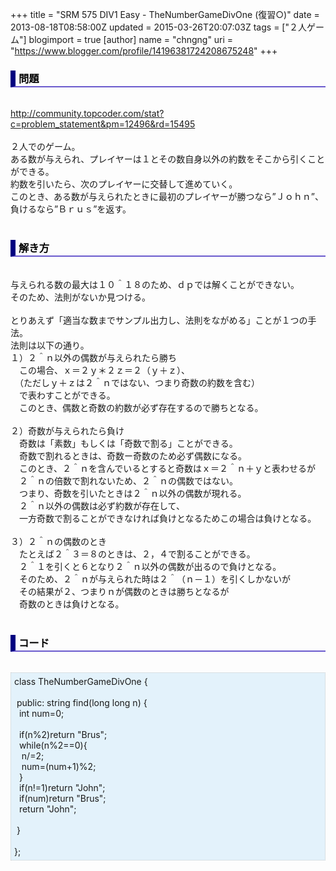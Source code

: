 +++
title = "SRM 575 DIV1 Easy - TheNumberGameDivOne (復習○)"
date = 2013-08-18T08:58:00Z
updated = 2015-03-26T20:07:03Z
tags = ["２人ゲーム"]
blogimport = true 
[author]
	name = "chngng"
	uri = "https://www.blogger.com/profile/14196381724208675248"
+++

<div dir="ltr" style="text-align: left;" trbidi="on"><h3 style="border-bottom: 2px solid slateblue; border-left: 8px solid navy; color: black; padding: 0px 0px 1px 5px;">問題 </h3><br /><a href="http://community.topcoder.com/stat?c=problem_statement&amp;pm=12496&amp;rd=15495" target="_blank">http://community.topcoder.com/stat?c=problem_statement&amp;pm=12496&amp;rd=15495</a><br /><br />２人でのゲーム。<br />ある数が与えられ、プレイヤーは１とその数自身以外の約数をそこから引くことができる。<br />約数を引いたら、次のプレイヤーに交替して進めていく。<br />このとき、ある数が与えられたときに最初のプレイヤーが勝つなら”Ｊｏｈｎ”、<br />負けるなら”Ｂｒｕｓ”を返す。<br /><br /><h3 style="border-bottom: 2px solid slateblue; border-left: 8px solid navy; color: black; padding: 0px 0px 1px 5px;">解き方 </h3><br />与えられる数の最大は１０＾１８のため、ｄｐでは解くことができない。<br />そのため、法則がないか見つける。<br /><br />とりあえず「適当な数までサンプル出力し、法則をながめる」ことが１つの手法。<br />法則は以下の通り。<br />１）２＾ｎ以外の偶数が与えられたら勝ち<br />　この場合、ｘ＝２ｙ＊２ｚ＝２（ｙ＋ｚ）、<br />　（ただしｙ＋ｚは２＾ｎではない、つまり奇数の約数を含む）<br />　で表わすことができる。<br />　このとき、偶数と奇数の約数が必ず存在するので勝ちとなる。<br /><br />２）奇数が与えられたら負け<br />　奇数は「素数」もしくは「奇数で割る」ことができる。<br />　奇数で割れるときは、奇数ー奇数のため必ず偶数になる。<br />　このとき、２＾ｎを含んでいるとすると奇数はｘ＝２＾ｎ＋ｙと表わせるが<br />　２＾ｎの倍数で割れないため、２＾ｎの偶数ではない。<br />　つまり、奇数を引いたときは２＾ｎ以外の偶数が現れる。<br />　２＾ｎ以外の偶数は必ず約数が存在して、<br />　一方奇数で割ることができなければ負けとなるためこの場合は負けとなる。<br /><br />３）２＾ｎの偶数のとき<br />　たとえば２＾３＝８のときは、２，４で割ることができる。<br />　２＾１を引くと６となり２＾ｎ以外の偶数が出るので負けとなる。<br />　そのため、２＾ｎが与えられた時は２＾（ｎ－１）を引くしかないが<br />　その結果が２、つまりｎが偶数のときは勝ちとなるが<br />　奇数のときは負けとなる。<br /><br /><h3 style="border-bottom: 2px solid slateblue; border-left: 8px solid navy; color: black; padding: 0px 0px 1px 5px;">コード </h3><br /><div style="background-color: #e3f2fb; border: 1px dotted #CCCCCC; padding: 5px;">class TheNumberGameDivOne {<br /><br /><span class="Apple-tab-span" style="white-space: pre;"> </span>public: string find(long long n) {<br /><span class="Apple-tab-span" style="white-space: pre;">  </span>int num=0;<br /><br /><span class="Apple-tab-span" style="white-space: pre;">  </span>if(n%2)return "Brus";<br /><span class="Apple-tab-span" style="white-space: pre;">  </span>while(n%2==0){<br /><span class="Apple-tab-span" style="white-space: pre;">   </span>n/=2;<br /><span class="Apple-tab-span" style="white-space: pre;">   </span>num=(num+1)%2;<br /><span class="Apple-tab-span" style="white-space: pre;">  </span>}<br /><span class="Apple-tab-span" style="white-space: pre;">  </span>if(n!=1)return "John";<br /><span class="Apple-tab-span" style="white-space: pre;">  </span>if(num)return "Brus";<br /><span class="Apple-tab-span" style="white-space: pre;">  </span>return "John";<br /><br /><span class="Apple-tab-span" style="white-space: pre;"> </span>}<br /><br />};</div></div>
